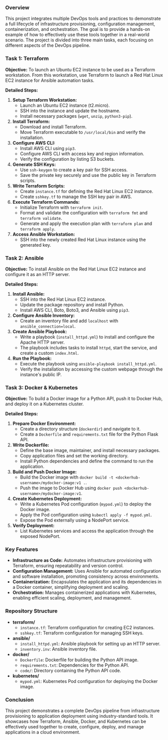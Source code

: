 
### Overview
This project integrates multiple DevOps tools and practices to demonstrate a full lifecycle of infrastructure provisioning, configuration management, containerization, and orchestration. The goal is to provide a hands-on example of how to effectively use these tools together in a real-world scenario. The project is divided into three main tasks, each focusing on different aspects of the DevOps pipeline.

### Task 1: Terraform

**Objective:** 
To launch an Ubuntu EC2 instance to be used as a Terraform workstation. From this workstation, use Terraform to launch a Red Hat Linux EC2 instance for Ansible automation tasks.

**Detailed Steps:**
1. **Setup Terraform Workstation:**
   - Launch an Ubuntu EC2 instance (t2.micro).
   - SSH into the instance and update the hostname.
   - Install necessary packages (`wget`, `unzip`, `python3-pip`).
2. **Install Terraform:**
   - Download and install Terraform.
   - Move Terraform executable to `/usr/local/bin` and verify the installation.
3. **Configure AWS CLI:**
   - Install AWS CLI using `pip3`.
   - Configure AWS CLI with access key and region information.
   - Verify the configuration by listing S3 buckets.
4. **Generate SSH Keys:**
   - Use `ssh-keygen` to create a key pair for SSH access.
   - Save the private key securely and use the public key in Terraform scripts.
5. **Write Terraform Scripts:**
   - Create `instance.tf` for defining the Red Hat Linux EC2 instance.
   - Create `sshkey.tf` to manage the SSH key pair in AWS.
6. **Execute Terraform Commands:**
   - Initialize Terraform with `terraform init`.
   - Format and validate the configuration with `terraform fmt` and `terraform validate`.
   - Generate and apply the execution plan with `terraform plan` and `terraform apply`.
7. **Access Ansible Workstation:**
   - SSH into the newly created Red Hat Linux instance using the generated key.

### Task 2: Ansible

**Objective:**
To install Ansible on the Red Hat Linux EC2 instance and configure it as an HTTP server.

**Detailed Steps:**
1. **Install Ansible:**
   - SSH into the Red Hat Linux EC2 instance.
   - Update the package repository and install Python.
   - Install AWS CLI, Boto, Boto3, and Ansible using `pip3`.
2. **Configure Ansible Inventory:**
   - Create an inventory file and add `localhost` with `ansible_connection=local`.
3. **Create Ansible Playbook:**
   - Write a playbook (`install_httpd.yml`) to install and configure the Apache HTTP server.
   - The playbook includes tasks to install `httpd`, start the service, and create a custom `index.html`.
4. **Run the Playbook:**
   - Execute the playbook using `ansible-playbook install_httpd.yml`.
   - Verify the installation by accessing the custom webpage through the instance's public IP.

### Task 3: Docker & Kubernetes

**Objective:**
To build a Docker image for a Python API, push it to Docker Hub, and deploy it on a Kubernetes cluster.

**Detailed Steps:**
1. **Prepare Docker Environment:**
   - Create a directory structure (`dockerdir`) and navigate to it.
   - Create a `Dockerfile` and `requirements.txt` file for the Python Flask API.
2. **Write Dockerfile:**
   - Define the base image, maintainer, and install necessary packages.
   - Copy application files and set the working directory.
   - Install Python dependencies and define the command to run the application.
3. **Build and Push Docker Image:**
   - Build the Docker image with `docker build -t <dockerhub-username>/mydocker-image:v1 .`.
   - Push the image to Docker Hub using `docker push <dockerhub-username>/mydocker-image:v1`.
4. **Create Kubernetes Deployment:**
   - Write a Kubernetes Pod configuration (`mypod.yml`) to deploy the Docker image.
   - Apply the Pod configuration using `kubectl apply -f mypod.yml`.
   - Expose the Pod externally using a NodePort service.
5. **Verify Deployment:**
   - List Kubernetes services and access the application through the exposed NodePort.

### Key Features
- **Infrastructure as Code:** Automates infrastructure provisioning with Terraform, ensuring repeatability and version control.
- **Configuration Management:** Uses Ansible for automated configuration and software installation, promoting consistency across environments.
- **Containerization:** Encapsulates the application and its dependencies in a Docker container, simplifying deployment and scaling.
- **Orchestration:** Manages containerized applications with Kubernetes, enabling efficient scaling, deployment, and management.

### Repository Structure
- **terraform/**
  - `instance.tf`: Terraform configuration for creating EC2 instances.
  - `sshkey.tf`: Terraform configuration for managing SSH keys.
- **ansible/**
  - `install_httpd.yml`: Ansible playbook for setting up an HTTP server.
  - `inventory.inv`: Ansible inventory file.
- **docker/**
  - `Dockerfile`: Dockerfile for building the Python API image.
  - `requirements.txt`: Dependencies for the Python API.
  - `code/`: Directory containing the Python API code.
- **kubernetes/**
  - `mypod.yml`: Kubernetes Pod configuration for deploying the Docker image.

### Conclusion
This project demonstrates a complete DevOps pipeline from infrastructure provisioning to application deployment using industry-standard tools. It showcases how Terraform, Ansible, Docker, and Kubernetes can be effectively used together to create, configure, deploy, and manage applications in a cloud environment.

